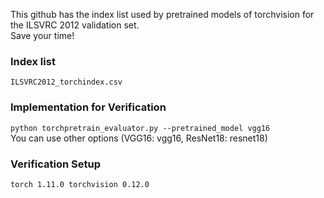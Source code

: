 This github has the index list used by pretrained models of torchvision for the ILSVRC 2012 validation set. \
Save your time!

### Index list
``` ILSVRC2012_torchindex.csv ```

### Implementation for Verification
``` python torchpretrain_evaluator.py --pretrained_model vgg16 ``` \
You can use other options (VGG16: vgg16, ResNet18: resnet18)

### Verification Setup
``` torch 1.11.0 torchvision 0.12.0 ```
